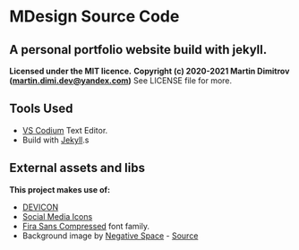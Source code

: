 # MDesign Source Code

## A personal portfolio website build with jekyll.

**Licensed under the MIT licence.**
**Copyright (c) 2020-2021 Martin Dimitrov (martin.dimi.dev@yandex.com)**
See LICENSE file for more.

## Tools Used

* [VS Codium](https://vscodium.com/) Text Editor.
* Build with [Jekyll](https://jekyllrb.com/).s

## External assets and libs

**This project makes use of:**

* [DEVICON](https://konpa.github.io/devicon/)
* [Social Media Icons](https://github.com/martindimi/social-media-icons)
* [Fira Sans Compressed](https://github.com/bBoxType/FiraSans) font family.
* Background image by [Negative Space](https://negativespace.co/) - [Source](https://www.pexels.com/photo/grayscale-photo-of-computer-laptop-near-white-notebook-and-ceramic-mug-on-table-169573/)
